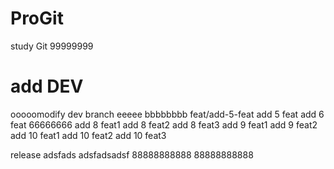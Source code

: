 # ProGit
study Git
99999999

# add DEV
ooooomodify dev branch
eeeee
bbbbbbbb
feat/add-5-feat
add 5 feat
add 6 feat
66666666
add 8 feat1
add 8 feat2
add 8 feat3
add 9 feat1
add 9 feat2
add 10 feat1
add 10 feat2
add 10 feat3

release
adsfads
adsfadsadsf
88888888888
88888888888
